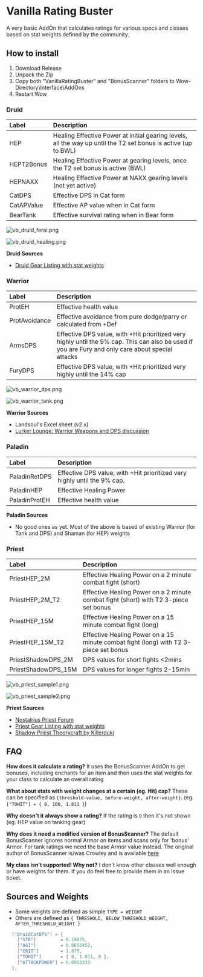 
# Vanilla Rating Buster

A very basic AddOn that calculates ratings for various specs and classes based on stat weights defined by the community. 


## How to install

1. Download Release
2. Unpack the Zip
3. Copy both "VanillaRatingBuster" and "BonusScanner" folders to Wow-Directory\Interface\AddOns
4. Restart Wow


### Druid

| Label | Description |
|:----- |:----------- |
| HEP   | Healing Effective Power at initial gearing levels, all the way up until the T2 set bonus is active (up to BWL) |
| HEPT2Bonus  | Healing Effective Power at gearing levels, once the T2 set bonus is active (BWL) |
| HEPNAXX | Healing Effective Power at NAXX gearing levels (not yet active) |
| CatDPS | Effective DPS in Cat form |
| CatAPValue | Effective AP value when in Cat form |
| BearTank | Effective survival rating when in Bear form |

![vb_druid_feral.png](VanillaRatingBuster/assets/vb_druid_feral.png)

![vb_druid_healing.png](VanillaRatingBuster/assets/vb_druid_healing.png)

**Druid Sources**

 - [Druid Gear Listing with stat weights](https://docs.google.com/spreadsheets/d/1wGBasFY8fFGpBtiD1TAUBB99wxboCSVh5MW_6b_z0oU/pubhtml#)

### Warrior

| Label         | Description                                                                                                                                        |
|:--------------|:---------------------------------------------------------------------------------------------------------------------------------------------------|
| ProtEH        | Effective health value                                                                                                                             |
| ProtAvoidance | Effective avoidance from pure dodge/parry or calculated from +Def                                                                                  |
| ArmsDPS       | Effective DPS value, with +Hit prioritized very highly until the 9% cap. This can also be used if you are Fury and only care about special attacks |
| FuryDPS       | Effective DPS value, with +Hit prioritized very highly until the 14% cap                                                                           |

![vb_warrior_dps.png](VanillaRatingBuster/assets/vb_warrior_dps.png)

![vb_warrior_tank.png](VanillaRatingBuster/assets/vb_warrior_tank.png)


**Warrior Sources**

 - Landsoul's Excel sheet (v2.x)
 - [Lurker Lounge: Warrior Weapons and DPS discussion](http://www.lurkerlounge.com/forums/thread-4078.html)


### Paladin

| Label         | Description                                                              |
|:--------------|:-------------------------------------------------------------------------|
| PaladinRetDPS | Effective DPS value, with +Hit prioritized very highly until the 9% cap. |
| PaladinHEP    | Effective Healing Power                                                  |
| PaladinProtEH | Effective health value                                                   |




**Paladin Sources**

 - No good ones as yet. Most of the above is based of existing Warrior (for Tank and DPS) and Shaman (for HEP) weights



### Priest

| Label               | Description                                                                          |
|:--------------------|:-------------------------------------------------------------------------------------|
| PriestHEP_2M        | Effective Healing Power on a 2 minute combat fight (short)                           |
| PriestHEP_2M_T2     | Effective Healing Power on a 2 minute combat fight (short) with T2 3-piece set bonus |
| PriestHEP_15M       | Effective Healing Power on a 15 minute combat fight (long)                           |
| PriestHEP_15M_T2    | Effective Healing Power on a 15 minute combat fight (long) with T2 3-piece set bonus |
| PriestShadowDPS_2M  | DPS values for short fights <2mins                                                   |
| PriestShadowDPS_15M | DPS values for longer fights 2-15min                                                 |

![vb_priest_sample1.png](VanillaRatingBuster/assets/vb_priest_sample1.png)

![vb_priest_sample2.png](VanillaRatingBuster/assets/vb_priest_sample2.png)



**Priest Sources**

 - [Nostalrius Priest Forum](https://forum.nostalrius.org/viewtopic.php?f=39&t=31668)
 - [Priest Gear Listing with stat weights](https://docs.google.com/spreadsheets/d/1l2o5WhYf18AsprwRoLYvuaSP96Y2xxJE743xXyenfHk)
 - [Shadow Priest Theorycraft by Killerduki](https://forum.nostalrius.org/viewtopic.php?f=39&t=44912)



## FAQ

**How does it calculate a rating?**
It uses the BonusScanner AddOn to get bonuses, including enchants for an item and then uses the stat weights for your class to calculate an overall rating

**What about stats with weight changes at a certain (eg. Hit) cap?**
These can be specified as `{threshold-value, before-weight, after-weight}`. (eg. `["TOHIT"] = { 8, 100, 1.811 }`)

**Why doesn't it always show a rating?**
If the rating is `0` then it's not shown (eg. HEP value on tanking gear)

**Why does it need a modified version of BonusScanner?**
The default BonusScanner ignores normal Armor on items and scans only for 'bonus' Armor. For tank ratings we need the base Armor value instead. The original author of BonusScanner is/was Crowley and is available [here](https://wow.curseforge.com/projects/project-1352)

**My class isn't supported! Why not?**
I don't know other classes well enough or have weights for them. If you do feel free to provide them in an Issue ticket.


## Sources and Weights

 - Some weights are defined as simple `TYPE = WEIGHT`
 - Others are defined as `{ THRESHOLD, BELOW_THRESHOLD_WEIGHT, AFTER_THRESHOLD_WEIGHT }`

```lua
  ["DruidCatDPS"] = {
    ["STR"]         = 0.19075,
    ["AGI"]         = 0.0893452,
    ["CRIT"]        = 1.875,
    ["TOHIT"]       = { 8, 1.811, 0 }, 
    ["ATTACKPOWER"] = 0.0953333
  },
```




